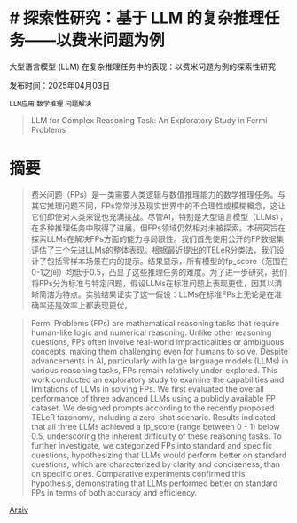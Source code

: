 # # 探索性研究：基于 LLM 的复杂推理任务——以费米问题为例
大型语言模型 (LLM) 在复杂推理任务中的表现：以费米问题为例的探索性研究

发布时间：2025年04月03日

`LLM应用` `数学推理` `问题解决`

> LLM for Complex Reasoning Task: An Exploratory Study in Fermi Problems

# 摘要

> 费米问题（FPs）是一类需要人类逻辑与数值推理能力的数学推理任务。与其它推理问题不同，FPs常常涉及现实世界中的不合理性或模糊概念，这让它们即使对人类来说也充满挑战。尽管AI，特别是大型语言模型（LLMs），在多种推理任务中取得了进展，但FPs领域仍然相对未被探索。本研究旨在探索LLMs在解决FPs方面的能力与局限性。我们首先使用公开的FP数据集评估了三个先进LLMs的整体表现。根据最近提出的TELeR分类法，我们设计了包括零样本场景在内的提示。结果显示，所有模型的fp_score（范围在0-1之间）均低于0.5，凸显了这些推理任务的难度。为了进一步研究，我们将FPs分为标准与特定问题，假设LLMs在标准问题上表现更佳，因其以清晰简洁为特点。实验结果证实了这一假设：LLMs在标准FPs上无论是在准确率还是效率上都表现更优。

> Fermi Problems (FPs) are mathematical reasoning tasks that require human-like logic and numerical reasoning. Unlike other reasoning questions, FPs often involve real-world impracticalities or ambiguous concepts, making them challenging even for humans to solve. Despite advancements in AI, particularly with large language models (LLMs) in various reasoning tasks, FPs remain relatively under-explored. This work conducted an exploratory study to examine the capabilities and limitations of LLMs in solving FPs. We first evaluated the overall performance of three advanced LLMs using a publicly available FP dataset. We designed prompts according to the recently proposed TELeR taxonomy, including a zero-shot scenario. Results indicated that all three LLMs achieved a fp_score (range between 0 - 1) below 0.5, underscoring the inherent difficulty of these reasoning tasks. To further investigate, we categorized FPs into standard and specific questions, hypothesizing that LLMs would perform better on standard questions, which are characterized by clarity and conciseness, than on specific ones. Comparative experiments confirmed this hypothesis, demonstrating that LLMs performed better on standard FPs in terms of both accuracy and efficiency.

[Arxiv](https://arxiv.org/abs/2504.02671)